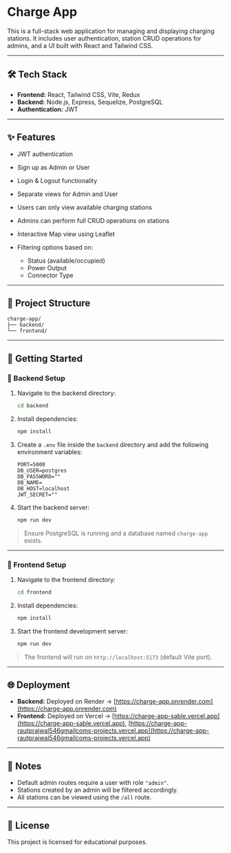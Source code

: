 # Charge App

This is a full-stack web application for managing and displaying charging stations. It includes user authentication, station CRUD operations for admins, and a UI built with React and Tailwind CSS.

---

## 🛠 Tech Stack

* **Frontend:** React, Tailwind CSS, Vite, Redux
* **Backend:** Node.js, Express, Sequelize, PostgreSQL
* **Authentication:** JWT

---

## ✨ Features

* JWT authentication
* Sign up as Admin or User
* Login & Logout functionality
* Separate views for Admin and User
* Users can only view available charging stations
* Admins can perform full CRUD operations on stations
* Interactive Map view using Leaflet
* Filtering options based on:

  * Status (available/occupied)
  * Power Output
  * Connector Type

---

## 📁 Project Structure

```
charge-app/
├── backend/
└── frontend/
```

---

## 🚀 Getting Started

### 🔧 Backend Setup

1. Navigate to the backend directory:

   ```bash
   cd backend
   ```

2. Install dependencies:

   ```bash
   npm install
   ```

3. Create a `.env` file inside the `backend` directory and add the following environment variables:

   ```env
   PORT=5000
   DB_USER=postgres
   DB_PASSWORD=""
   DB_NAME=
   DB_HOST=localhost
   JWT_SECRET=""
   ```

4. Start the backend server:

   ```bash
   npm run dev
   ```

> Ensure PostgreSQL is running and a database named `charge-app` exists.

---

### 🎨 Frontend Setup

1. Navigate to the frontend directory:

   ```bash
   cd frontend
   ```

2. Install dependencies:

   ```bash
   npm install
   ```

3. Start the frontend development server:

   ```bash
   npm run dev
   ```

> The frontend will run on `http://localhost:5173` (default Vite port).

---

## 🌐 Deployment

* **Backend:** Deployed on Render → [https://charge-app.onrender.com](https://charge-app.onrender.com)
* **Frontend:** Deployed on Vercel → [https://charge-app-sable.vercel.app](https://charge-app-sable.vercel.app), [https://charge-app-rautprajwal546gmailcoms-projects.vercel.app](https://charge-app-rautprajwal546gmailcoms-projects.vercel.app)

---

## 📌 Notes

* Default admin routes require a user with role `"admin"`.
* Stations created by an admin will be filtered accordingly.
* All stations can be viewed using the `/all` route.

---

## 📜 License

This project is licensed for educational purposes.
